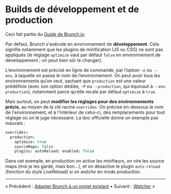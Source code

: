 # Builds de développement et de production

Ceci fait partie du [Guide de Brunch.io](README.md).

Par défaut, Brunch s'exécute en environnement de **développement**.  Cela signifie notamment que les plugins de minification (JS ou CSS) ne sont pas appliqués (le réglage `optimize` vaut par défaut `false` en environnement de développement ; on peut bien sûr le changer).

L’environnement est précisé en ligne de commande, par l’option `-e` ou `--env`, à laquelle on passe le nom de l’environnement.  On peut avoir tous les environnements qu’on veut, sachant que `production` est une valeur prédéfinie (avec son option dédiée, `-P` ou `--production`, qui équivaut à `--env production`), notamment parce qu’elle recale par défaut `optimize` à `true`.

Mais surtout, on peut **modifier les réglages pour des environnements précis**, au moyen de la clé racine `overrides`.  On précise en-dessous le nom de l'environnement, et à l'intérieur de celui-ci, des remplacements pour tout réglage où on le juge nécessaire.  La doc officielle donne un exemple pas mauvais :

```coffeescript
overrides:
  production:
    optimize: true
    sourceMaps: false
    plugins: autoReload: enabled: false
```

Dans cet exemple, en production on active les minifieurs, on vire les source maps (moi je les garde, mais bon…), et on désactive le plugin `auto-reload` (fonction du style LiveReload) si on *watche* en mode production.

----

« Précédent : [Adapter Brunch à un projet existant](chapter07-using-brunch-on-legacy-code.md) • Suivant : [*Watcher*](chapter09-watcher.md) »
